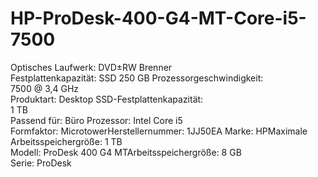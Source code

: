 # HP-ProDesk-400-G4-MT-Core-i5-7500

Optisches Laufwerk:	
DVD±RW Brenner	
Festplattenkapazität:	SSD 250 GB
Prozessorgeschwindigkeit:	
7500 @ 3,4 GHz	
Produktart:	
Desktop
SSD-Festplattenkapazität:	
1 TB	
Passend für:	Büro
Prozessor:	Intel Core i5	
Formfaktor:	MicrotowerHerstellernummer:	1JJ50EA	
Marke:	HPMaximale Arbeitsspeichergröße:	1 TB	
Modell:	ProDesk 400 G4 MTArbeitsspeichergröße:	8 GB	
Serie:	ProDesk

